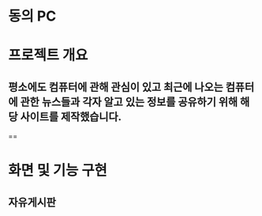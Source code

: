동의 PC
==
# 프로젝트 개요
## 평소에도 컴퓨터에 관해 관심이 있고 최근에 나오는 컴퓨터에 관한 뉴스들과     각자 알고 있는 정보를 공유하기 위해 해당 사이트를 제작했습니다.

==
# 화면 및 기능 구현
## 자유게시판
